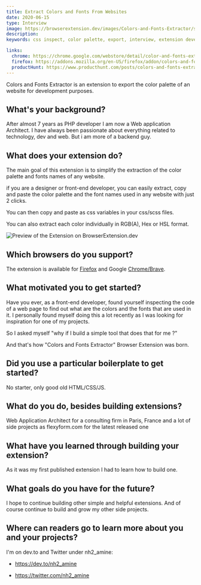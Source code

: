 ```yaml
---
title: Extract Colors and Fonts From Websites
date: 2020-06-15
type: Interview
image: https://browserextension.dev/images/Colors-and-Fonts-Extractor/sharing.png
description:
keywords: css inspect, color palette, export, interview, extension development

links:
  chrome: https://chrome.google.com/webstore/detail/color-and-fonts-extractor/jbnjlcapocfdcoieepfpmcjfjhjdfibo
  firefox: https://addons.mozilla.org/en-US/firefox/addon/colors-and-fonts-extractor/
  productHunt: https://www.producthunt.com/posts/colors-and-fonts-extractor
---
```


Colors and Fonts Extractor is an extension to export the color palette of an website for development purposes.

<!--more-->

What's your background?
-----------------------

After almost 7 years as PHP developer I am now a Web application Architect. I have always been passionate about everything related to technology, dev and web. But i am more of a backend guy.


What does your extension do?
----------------------------

The main goal of this extension is to simplify the extraction of the color palette and fonts names of any website.

if you are a designer or front-end developer, you can easily extract, copy and paste the color palette and the font names used in any website with just 2 clicks.

You can then copy and paste as css variables in your css/scss files.

You can also extract each color individually in RGB(A), Hex or HSL format.

![Preview of the Extension on BrowserExtension.dev](/images/Colors-and-Fonts-Extractor/extension.png)


Which browsers do you support?
------------------------------

The extension is available for [Firefox](https://addons.mozilla.org/en-US/firefox/addon/colors-and-fonts-extractor/) and Google [Chrome/Brave](https://chrome.google.com/webstore/detail/color-and-fonts-extractor/jbnjlcapocfdcoieepfpmcjfjhjdfibo).


What motivated you to get started?
----------------------------------

Have you ever, as a front-end developer, found yourself inspecting the code of a web page to find out what are the colors and the fonts that are used in it. I personally found myself doing this a lot recently as I was looking for inspiration for one of my projects.

So I asked myself "why if I build a simple tool that does that for me ?"

And that's how "Colors and Fonts Extractor" Browser Extension was born.


Did you use a particular boilerplate to get started?
----------------------------------------------------

No starter, only good old HTML/CSS/JS.


What do you do, besides building extensions?
--------------------------------------------

Web Application Architect for a consulting firm in Paris, France and a lot of side projects as flexyform.com for the latest released one


What have you learned through building your extension?
------------------------------------------------------

As it was my first published extension I had to learn how to build one.


What goals do you have for the future?
--------------------------------------

I hope to continue building other simple and helpful extensions. And of course continue to build and grow my other side projects.


Where can readers go to learn more about you and your projects?
---------------------------------------------------------------

I'm on dev.to and Twitter under nh2_amine:

- <https://dev.to/nh2_amine>

- <https://twitter.com/nh2_amine>